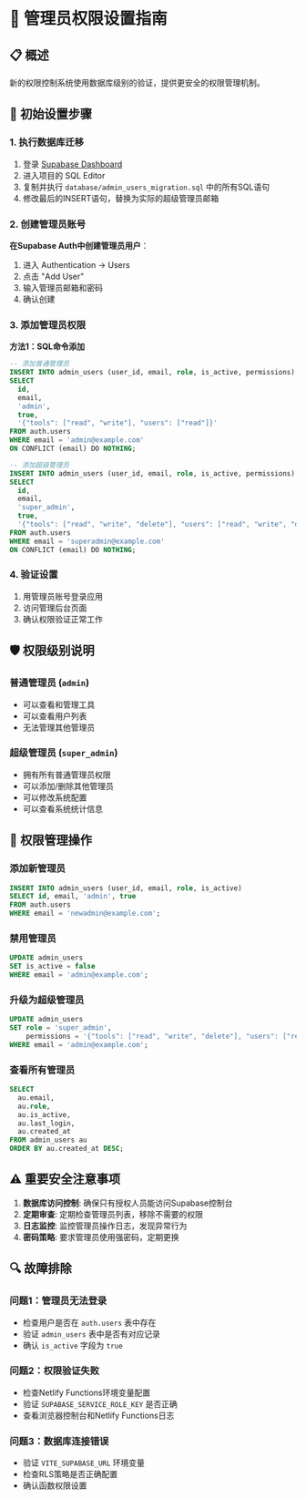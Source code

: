 # 🔐 管理员权限设置指南

## 📋 概述

新的权限控制系统使用数据库级别的验证，提供更安全的权限管理机制。

## 🚀 初始设置步骤

### 1. 执行数据库迁移

1. 登录 [Supabase Dashboard](https://supabase.com/dashboard)
2. 进入项目的 SQL Editor
3. 复制并执行 `database/admin_users_migration.sql` 中的所有SQL语句
4. 修改最后的INSERT语句，替换为实际的超级管理员邮箱

### 2. 创建管理员账号

**在Supabase Auth中创建管理员用户**：
1. 进入 Authentication → Users
2. 点击 "Add User"
3. 输入管理员邮箱和密码
4. 确认创建

### 3. 添加管理员权限

**方法1：SQL命令添加**
```sql
-- 添加普通管理员
INSERT INTO admin_users (user_id, email, role, is_active, permissions)
SELECT 
  id,
  email,
  'admin',
  true,
  '{"tools": ["read", "write"], "users": ["read"]}'
FROM auth.users 
WHERE email = 'admin@example.com'
ON CONFLICT (email) DO NOTHING;

-- 添加超级管理员
INSERT INTO admin_users (user_id, email, role, is_active, permissions)
SELECT 
  id,
  email,
  'super_admin',
  true,
  '{"tools": ["read", "write", "delete"], "users": ["read", "write", "delete"], "system": ["read", "write"]}'
FROM auth.users 
WHERE email = 'superadmin@example.com'
ON CONFLICT (email) DO NOTHING;
```

### 4. 验证设置

1. 用管理员账号登录应用
2. 访问管理后台页面
3. 确认权限验证正常工作

## 🛡️ 权限级别说明

### 普通管理员 (`admin`)
- 可以查看和管理工具
- 可以查看用户列表
- 无法管理其他管理员

### 超级管理员 (`super_admin`)
- 拥有所有普通管理员权限
- 可以添加/删除其他管理员
- 可以修改系统配置
- 可以查看系统统计信息

## 🔧 权限管理操作

### 添加新管理员
```sql
INSERT INTO admin_users (user_id, email, role, is_active)
SELECT id, email, 'admin', true
FROM auth.users 
WHERE email = 'newadmin@example.com';
```

### 禁用管理员
```sql
UPDATE admin_users 
SET is_active = false 
WHERE email = 'admin@example.com';
```

### 升级为超级管理员
```sql
UPDATE admin_users 
SET role = 'super_admin',
    permissions = '{"tools": ["read", "write", "delete"], "users": ["read", "write", "delete"], "system": ["read", "write"]}'
WHERE email = 'admin@example.com';
```

### 查看所有管理员
```sql
SELECT 
  au.email,
  au.role,
  au.is_active,
  au.last_login,
  au.created_at
FROM admin_users au
ORDER BY au.created_at DESC;
```

## ⚠️ 重要安全注意事项

1. **数据库访问控制**: 确保只有授权人员能访问Supabase控制台
2. **定期审查**: 定期检查管理员列表，移除不需要的权限
3. **日志监控**: 监控管理员操作日志，发现异常行为
4. **密码策略**: 要求管理员使用强密码，定期更换

## 🔍 故障排除

### 问题1：管理员无法登录
- 检查用户是否在 `auth.users` 表中存在
- 验证 `admin_users` 表中是否有对应记录
- 确认 `is_active` 字段为 `true`

### 问题2：权限验证失败
- 检查Netlify Functions环境变量配置
- 验证 `SUPABASE_SERVICE_ROLE_KEY` 是否正确
- 查看浏览器控制台和Netlify Functions日志

### 问题3：数据库连接错误
- 验证 `VITE_SUPABASE_URL` 环境变量
- 检查RLS策略是否正确配置
- 确认函数权限设置
